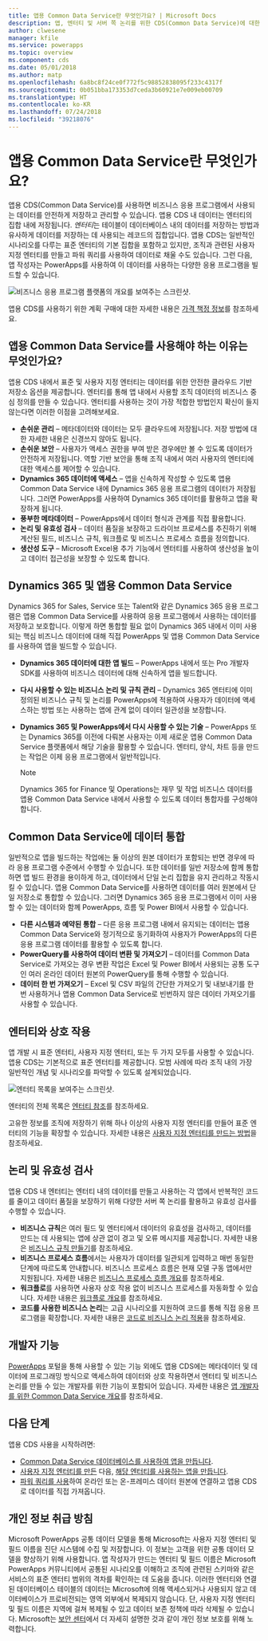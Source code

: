 ```yaml
---
title: 앱용 Common Data Service란 무엇인가요? | Microsoft Docs
description: 앱, 엔터티 및 서버 쪽 논리를 위한 CDS(Common Data Service)에 대한 소개입니다.
author: clwesene
manager: kfile
ms.service: powerapps
ms.topic: overview
ms.component: cds
ms.date: 05/01/2018
ms.author: matp
ms.openlocfilehash: 6a8bc8f24ce0f772f5c98852838095f233c4317f
ms.sourcegitcommit: 0b051bba173353d7ceda3b60921e7e009eb00709
ms.translationtype: HT
ms.contentlocale: ko-KR
ms.lasthandoff: 07/24/2018
ms.locfileid: "39218076"
---
```

# <a name="what-is-common-data-service-for-apps"></a>앱용 Common Data Service란 무엇인가요?
앱용 CDS(Common Data Service)를 사용하면 비즈니스 응용 프로그램에서 사용되는 데이터를 안전하게 저장하고 관리할 수 있습니다. 앱용 CDS 내 데이터는 엔터티의 집합 내에 저장됩니다. *엔터티*는 테이블이 데이터베이스 내의 데이터를 저장하는 방법과 유사하게 데이터를 저장하는 데 사용되는 레코드의 집합입니다. 앱용 CDS는 일반적인 시나리오를 다루는 표준 엔터티의 기본 집합을 포함하고 있지만, 조직과 관련된 사용자 지정 엔터티를 만들고 파워 쿼리를 사용하여 데이터로 채울 수도 있습니다. 그런 다음, 앱 작성자는 PowerApps를 사용하여 이 데이터를 사용하는 다양한 응용 프로그램을 빌드할 수 있습니다.

![비즈니스 응용 프로그램 플랫폼의 개요를 보여주는 스크린샷.](./media/data-platform-cds-intro/platform.png "플랫폼 개요")

앱용 CDS를 사용하기 위한 계획 구매에 대한 자세한 내용은 [가격 책정 정보](../../administrator/pricing-billing-skus.md)를 참조하세요.

## <a name="why-use-common-data-service-for-apps"></a>앱용 Common Data Service를 사용해야 하는 이유는 무엇인가요?
앱용 CDS 내에서 표준 및 사용자 지정 엔터티는 데이터를 위한 안전한 클라우드 기반 저장소 옵션을 제공합니다. 엔터티를 통해 앱 내에서 사용할 조직 데이터의 비즈니스 중심 정의를 만들 수 있습니다. 엔터티를 사용하는 것이 가장 적합한 방법인지 확신이 들지 않는다면 이러한 이점을 고려해보세요.

* **손쉬운 관리** &ndash; 메타데이터와 데이터는 모두 클라우드에 저장됩니다. 저장 방법에 대한 자세한 내용은 신경쓰지 않아도 됩니다.
* **손쉬운 보안** &ndash; 사용자가 액세스 권한을 부여 받은 경우에만 볼 수 있도록 데이터가 안전하게 저장됩니다. 역할 기반 보안을 통해 조직 내에서 여러 사용자의 엔터티에 대한 액세스를 제어할 수 있습니다.
* **Dynamics 365 데이터에 액세스** &ndash; 앱을 신속하게 작성할 수 있도록 앱용 Common Data Service 내에 Dynamics 365 응용 프로그램의 데이터가 저장됩니다. 그러면 PowerApps를 사용하여 Dynamics 365 데이터를 활용하고 앱을 확장하게 됩니다.
* **풍부한 메타데이터** &ndash; PowerApps에서 데이터 형식과 관계를 직접 활용합니다.
* **논리 및 유효성 검사** &ndash; 데이터 품질을 보장하고 드라이브 프로세스를 추진하기 위해 계산된 필드, 비즈니스 규칙, 워크플로 및 비즈니스 프로세스 흐름을 정의합니다.
* **생산성 도구** &ndash; Microsoft Excel용 추가 기능에서 엔터티를 사용하여 생산성을 높이고 데이터 접근성을 보장할 수 있도록 합니다.

## <a name="dynamics-365-and-the-common-data-service-for-apps"></a>Dynamics 365 및 앱용 Common Data Service

Dynamics 365 for Sales, Service 또는 Talent와 같은 Dynamics 365 응용 프로그램은 앱용 Common Data Service를 사용하여 응용 프로그램에서 사용하는 데이터를 저장하고 보호합니다. 이렇게 하면 통합할 필요 없이 Dynamics 365 내에서 이미 사용되는 핵심 비즈니스 데이터에 대해 직접 PowerApps 및 앱용 Common Data Service를 사용하여 앱을 빌드할 수 있습니다.

* **Dynamics 365 데이터에 대한 앱 빌드** &ndash; PowerApps 내에서 또는 Pro 개발자 SDK를 사용하여 비즈니스 데이터에 대해 신속하게 앱을 빌드합니다.
* **다시 사용할 수 있는 비즈니스 논리 및 규칙 관리** &ndash; Dynamics 365 엔터티에 이미 정의된 비즈니스 규칙 및 논리를 PowerApps에 적용하여 사용자가 데이터에 액세스하는 방법 또는 사용하는 앱에 관계 없이 데이터 일관성을 보장합니다.
* **Dynamics 365 및 PowerApps에서 다시 사용할 수 있는 기술** &ndash; PowerApps 또는 Dynamics 365를 이전에 다뤄본 사용자는 이제 새로운 앱용 Common Data Service 플랫폼에서 해당 기술을 활용할 수 있습니다. 엔터티, 양식, 차트 등을 만드는 작업은 이제 응용 프로그램에서 일반적입니다.

    > [!NOTE]
    > Dynamics 365 for Finance 및 Operations는 재무 및 작업 비즈니스 데이터를 앱용 Common Data Service 내에서 사용할 수 있도록 데이터 통합자를 구성해야 합니다.

## <a name="integrating-data-into-the-common-data-service"></a>Common Data Service에 데이터 통합

일반적으로 앱을 빌드하는 작업에는 둘 이상의 원본 데이터가 포함되는 반면 경우에 따라 응용 프로그램 수준에서 수행할 수 있습니다. 또한 데이터를 일반 저장소에 함께 통합하면 앱 빌드 환경을 용이하게 하고, 데이터에서 단일 논리 집합을 유지 관리하고 작동시킬 수 있습니다. 앱용 Common Data Service를 사용하면 데이터를 여러 원본에서 단일 저장소로 통합할 수 있습니다. 그러면 Dynamics 365 응용 프로그램에서 이미 사용할 수 있는 데이터와 함께 PowerApps, 흐름 및 Power BI에서 사용할 수 있습니다.

* **다른 시스템과 예약된 통합** &ndash; 다른 응용 프로그램 내에서 유지되는 데이터는 앱용 Common Data Service와 정기적으로 동기화하여 사용자가 PowerApps의 다른 응용 프로그램 데이터를 활용할 수 있도록 합니다.
* **PowerQuery를 사용하여 데이터 변환 및 가져오기** &ndash; 데이터를 Common Data Service로 가져오는 경우 변환 작업은 Excel 및 Power BI에서 사용되는 공통 도구인 여러 온라인 데이터 원본의 PowerQuery를 통해 수행할 수 있습니다.
* **데이터 한 번 가져오기** &ndash; Excel 및 CSV 파일의 간단한 가져오기 및 내보내기를 한 번 사용하거나 앱용 Common Data Service로 빈번하지 않은 데이터 가져오기를 사용할 수 있습니다.


## <a name="interacting-with-entities"></a>엔터티와 상호 작용
앱 개발 시 표준 엔터티, 사용자 지정 엔터티, 또는 두 가지 모두를 사용할 수 있습니다. 앱용 CDS는 기본적으로 표준 엔터티를 제공합니다. 모범 사례에 따라 조직 내의 가장 일반적인 개념 및 시나리오를 파악할 수 있도록 설계되었습니다.

![엔터티 목록을 보여주는 스크린샷.](./media/data-platform-cds-intro/entitylist.png "엔터티 목록")

엔터티의 전체 목록은 [엔터티 참조](https://docs.microsoft.com/powerapps/developer/common-data-service/reference/about-entity-reference)를 참조하세요.

고유한 정보를 조직에 저장하기 위해 하나 이상의 사용자 지정 엔터티를 만들어 표준 엔터티의 기능을 확장할 수 있습니다. 자세한 내용은 [사용자 지정 엔터티를 만드는 방법](create-custom-entity.md)을 참조하세요.

## <a name="logic-and-validation"></a>논리 및 유효성 검사
앱용 CDS 내 엔터티는 엔터티 내의 데이터를 만들고 사용하는 각 앱에서 반복적인 코드를 줄이고 데이터 품질을 보장하기 위해 다양한 서버 쪽 논리를 활용하고 유효성 검사를 수행할 수 있습니다.

* **비즈니스 규칙**은 여러 필드 및 엔터티에서 데이터의 유효성을 검사하고, 데이터를 만드는 데 사용되는 앱에 상관 없이 경고 및 오류 메시지를 제공합니다. 자세한 내용은 [비즈니스 규칙 만들기](./data-platform-create-business-rule.md)를 참조하세요.
* **비즈니스 프로세스 흐름**에서는 사용자가 데이터를 일관되게 입력하고 매번 동일한 단계에 따르도록 안내합니다. 비즈니스 프로세스 흐름은 현재 모델 구동 앱에서만 지원됩니다. 자세한 내용은 [비즈니스 프로세스 흐름 개요](/dynamics365/customer-engagement/customize/business-process-flows-overview)를 참조하세요.
* **워크플로**를 사용하면 사용자 상호 작용 없이 비즈니스 프로세스를 자동화할 수 있습니다. 자세한 내용은 [워크플로 개요](/dynamics365/customer-engagement/customize/workflow-processes)를 참조하세요.
* **코드를 사용한 비즈니스 논리**는 고급 시나리오를 지원하여 코드를 통해 직접 응용 프로그램을 확장합니다. 자세한 내용은 [코드로 비즈니스 논리 적용](../../developer/common-data-service/apply-business-logic-with-code.md)을 참조하세요.

## <a name="developer-capabilities"></a>개발자 기능
[PowerApps](https://web.powerapps.com?utm_source=padocs&utm_medium=linkinadoc&utm_campaign=referralsfromdoc) 포털을 통해 사용할 수 있는 기능 외에도 앱용 CDS에는 메타데이터 및 데이터에 프로그래밍 방식으로 액세스하여 데이터와 상호 작용하면서 엔터티 및 비즈니스 논리를 만들 수 있는 개발자를 위한 기능이 포함되어 있습니다. 자세한 내용은 [앱 개발자를 위한 Common Data Service 개요](../../developer/common-data-service/overview.md)를 참조하세요.

## <a name="next-steps"></a>다음 단계
앱용 CDS 사용을 시작하려면:
* [Common Data Service 데이터베이스를 사용하여 앱을 만듭니다](../canvas-apps/data-platform-create-app-scratch.md).
* [사용자 지정 엔터티를 만든](create-custom-entity.md) 다음, [해당 엔터티를 사용하는 앱을 만듭니다](../canvas-apps/data-platform-create-app.md).
* [파워 쿼리를 사용](./data-platform-cds-newentity-pq.md)하여 온라인 또는 온-프레미스 데이터 원본에 연결하고 앱용 CDS로 데이터를 직접 가져옵니다.

## <a name="privacy-notice"></a>개인 정보 취급 방침
Microsoft PowerApps 공통 데이터 모델을 통해 Microsoft는 사용자 지정 엔터티 및 필드 이름을 진단 시스템에 수집 및 저장합니다. 이 정보는 고객을 위한 공통 데이터 모델을 향상하기 위해 사용합니다. 앱 작성자가 만드는 엔터티 및 필드 이름은 Microsoft PowerApps 커뮤니티에서 공통된 시나리오를 이해하고 조직에 관련된 스키마와 같은 서비스의 표준 엔터티 범위의 격차를 확인하는 데 도움을 줍니다. 이러한 엔터티와 연결된 데이터베이스 테이블의 데이터는 Microsoft에 의해 액세스되거나 사용되지 않고 데이터베이스가 프로비전되는 영역 외부에서 복제되지 않습니다. 단, 사용자 지정 엔터티 및 필드 이름은 지역에 걸쳐 복제될 수 있고 데이터 보존 정책에 따라 삭제될 수 있습니다. Microsoft는 [보안 센터](https://www.microsoft.com/trustcenter/Privacy/default.aspx)에서 더 자세히 설명한 것과 같이 개인 정보 보호를 위해 노력합니다.
